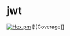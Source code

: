 # jwt

[![Hex.pm](https://img.shields.io/badge/hex-0.1.2-aa66cc.svg)](http://hex.pdmbuilds.proximetry.com/packages/jwt/0.1.2) [![Coverage]]
